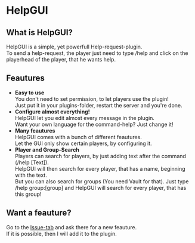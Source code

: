 # HelpGUI
## What is HelpGUI?
HelpGUI is a simple, yet powerfull Help-request-plugin.  
To send a help-request, the player just need to type /help and click on the playerhead of the player, that he wants help.

## Feautures
* **Easy to use**  
You don't need to set permission, to let players use the plugin!  
Just put it in your plugins-folder, restart the server and you're done.
* **Configure almost everything!**  
HelpGUI let you edit almost every message in the plugin.  
Want your own language for the command-help? Just change it!
* **Many feautures**  
HelpGUI comes with a bunch of different feautures.  
Let the GUI only show certain players, by configuring it.
* **Player and Group-Search**  
Players can search for players, by just adding text after the command (/help [Text]).  
HelpGUI will then search for every player, that has a name, beginning with the text.  
But you can also search for groups (You need Vault for that). Just type /help group:[group] and HelpGUI will search for every player, that has this group!

## Want a feauture?
Go to the [Issue-tab](https://github.com/Andre601/HelpGUI/issues) and ask there for a new feauture.  
If it is possible, then I will add it to the plugin.
